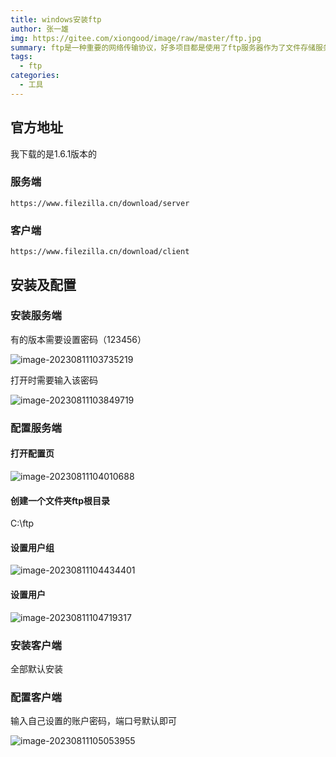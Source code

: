 ```yaml
---
title: windows安装ftp
author: 张一雄
img: https://gitee.com/xiongood/image/raw/master/ftp.jpg
summary: ftp是一种重要的网络传输协议，好多项目都是使用了ftp服务器作为了文件存储服务。所以我认为在本地搭建一个ftp服务，进行学习和测试，是一件很重要的事情
tags:
  - ftp
categories:
  - 工具
---
```


## 官方地址

我下载的是1.6.1版本的

### 服务端

```http
https://www.filezilla.cn/download/server
```

### 客户端

```http
https://www.filezilla.cn/download/client
```

## 安装及配置

### 安装服务端

有的版本需要设置密码（123456）

![image-20230811103735219](https://gitee.com/xiongood/image/raw/master/20230811103736.png)

打开时需要输入该密码

![image-20230811103849719](https://gitee.com/xiongood/image/raw/master/20230811103850.png)

### 配置服务端

#### 打开配置页

![image-20230811104010688](https://gitee.com/xiongood/image/raw/master/20230811104011.png)

#### 创建一个文件夹ftp根目录

C:\ftp

#### 设置用户组

![image-20230811104434401](https://gitee.com/xiongood/image/raw/master/20230811104437.png)

#### 设置用户

![image-20230811104719317](https://gitee.com/xiongood/image/raw/master/20230811104720.png)

### 安装客户端

全部默认安装

### 配置客户端

输入自己设置的账户密码，端口号默认即可

![image-20230811105053955](https://gitee.com/xiongood/image/raw/master/20230811105055.png)
